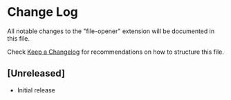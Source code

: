 # Change Log

All notable changes to the "file-opener" extension will be documented in this file.

Check [Keep a Changelog](http://keepachangelog.com/) for recommendations on how to structure this file.

## [Unreleased]

- Initial release